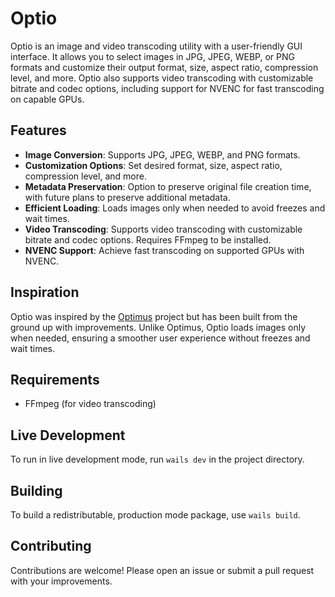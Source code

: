 # Optio

Optio is an image and video transcoding utility with a user-friendly GUI interface. It allows you to select images in JPG, JPEG, WEBP, or PNG formats and customize their output format, size, aspect ratio, compression level, and more. Optio also supports video transcoding with customizable bitrate and codec options, including support for NVENC for fast transcoding on capable GPUs.

## Features

- **Image Conversion**: Supports JPG, JPEG, WEBP, and PNG formats.
- **Customization Options**: Set desired format, size, aspect ratio, compression level, and more.
- **Metadata Preservation**: Option to preserve original file creation time, with future plans to preserve additional metadata.
- **Efficient Loading**: Loads images only when needed to avoid freezes and wait times.
- **Video Transcoding**: Supports video transcoding with customizable bitrate and codec options. Requires FFmpeg to be installed.
- **NVENC Support**: Achieve fast transcoding on supported GPUs with NVENC.

## Inspiration

Optio was inspired by the [Optimus](https://github.com/Splode/optimus) project but has been built from the ground up with improvements. Unlike Optimus, Optio loads images only when needed, ensuring a smoother user experience without freezes and wait times.

## Requirements

- FFmpeg (for video transcoding)

## Live Development

To run in live development mode, run `wails dev` in the project directory.

## Building

To build a redistributable, production mode package, use `wails build`.

## Contributing

Contributions are welcome! Please open an issue or submit a pull request with your improvements.
